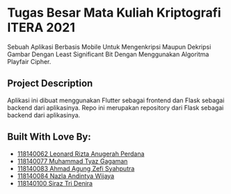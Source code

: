 # Tugas Besar Mata Kuliah Kriptografi ITERA 2021

Sebuah Aplikasi Berbasis Mobile Untuk Mengenkripsi Maupun Dekripsi Gambar Dengan Least Significant Bit Dengan
Menggunakan Algoritma Playfair Cipher.

## Project Description

Aplikasi ini dibuat menggunakan Flutter sebagai frontend dan Flask sebagai backend dari aplikasinya.
Repo ini merupakan repository dari Flask sebagai backend dari aplikasinya.

## Built With Love By:

* [118140062 Leonard Rizta Anugerah Perdana](https://github.com/leonardrizta)
* [118140077 Muhammad Tyaz Gagaman](https://github.com/tyaz118140077)
* [118140083 Ahmad Agung Zefi Syahputra](https://github.com/ahmadagungzs)
* [118140084 Nazla Andintya Wijaya](https://github.com/nazla118140084)
* [118140100 Siraz Tri Denira](https://github.com/deniraz)